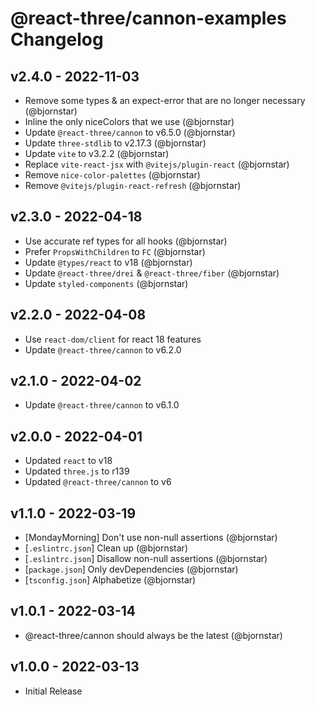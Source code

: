 # @react-three/cannon-examples Changelog

## v2.4.0 - 2022-11-03

- Remove some types & an expect-error that are no longer necessary (@bjornstar)
- Inline the only niceColors that we use (@bjornstar)
- Update `@react-three/cannon` to v6.5.0 (@bjornstar)
- Update `three-stdlib` to v2.17.3 (@bjornstar)
- Update `vite` to v3.2.2 (@bjornstar)
- Replace `vite-react-jsx` with `@vitejs/plugin-react` (@bjornstar)
- Remove `nice-color-palettes` (@bjornstar)
- Remove `@vitejs/plugin-react-refresh` (@bjornstar)

## v2.3.0 - 2022-04-18

- Use accurate ref types for all hooks (@bjornstar)
- Prefer `PropsWithChildren` to `FC` (@bjornstar)
- Update `@types/react` to v18 (@bjornstar)
- Update `@react-three/drei` & `@react-three/fiber` (@bjornstar)
- Update `styled-components` (@bjornstar)

## v2.2.0 - 2022-04-08

- Use `react-dom/client` for react 18 features
- Update `@react-three/cannon` to v6.2.0

## v2.1.0 - 2022-04-02

- Update `@react-three/cannon` to v6.1.0

## v2.0.0 - 2022-04-01

- Updated `react` to v18
- Updated `three.js` to r139
- Updated `@react-three/cannon` to v6

## v1.1.0 - 2022-03-19

- [MondayMorning] Don't use non-null assertions (@bjornstar)
- [`.eslintrc.json`] Clean up (@bjornstar)
- [`.eslintrc.json`] Disallow non-null assertions (@bjornstar)
- [`package.json`] Only devDependencies (@bjornstar)
- [`tsconfig.json`] Alphabetize (@bjornstar)

## v1.0.1 - 2022-03-14

- @react-three/cannon should always be the latest (@bjornstar)

## v1.0.0 - 2022-03-13

- Initial Release
